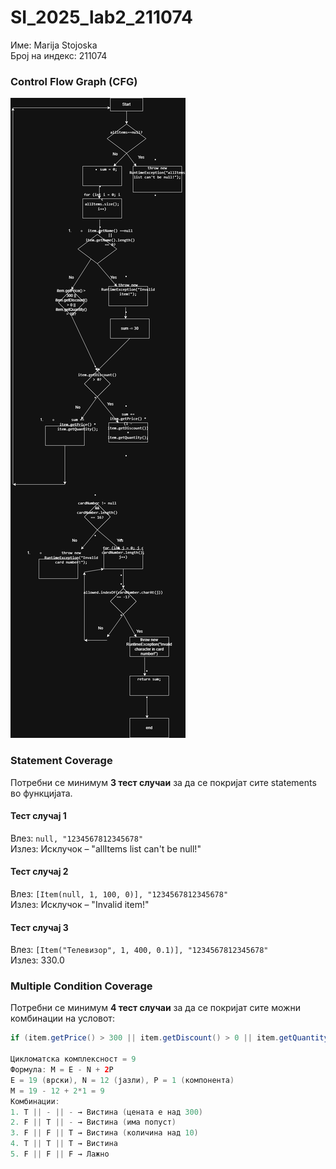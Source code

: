 # SI_2025_lab2_211074
Име: Marija Stojoska  
Број на индекс: 211074
### Control Flow Graph (CFG)
![CFG diagram](CFG_checkCart.drawio.png)
### Statement Coverage

Потребни се минимум **3 тест случаи** за да се покријат сите statements во функцијата.

#### Тест случај 1
Влез: `null, "1234567812345678"`  
Излез: Исклучок – "allItems list can't be null!"

#### Тест случај 2
Влез: `[Item(null, 1, 100, 0)], "1234567812345678"`  
Излез: Исклучок – "Invalid item!"

#### Тест случај 3
Влез: `[Item("Телевизор", 1, 400, 0.1)], "1234567812345678"`  
Излез: 330.0
### Multiple Condition Coverage

Потребни се минимум **4 тест случаи** за да се покријат сите можни комбинации на условот:

```java
if (item.getPrice() > 300 || item.getDiscount() > 0 || item.getQuantity() > 10)

Цикломатска комплексност = 9  
Формула: M = E - N + 2P  
E = 19 (врски), N = 12 (јазли), P = 1 (компонента)  
M = 19 - 12 + 2*1 = 9
Комбинации:
1. T || - || - → Вистина (цената е над 300)
2. F || T || - → Вистина (има попуст)
3. F || F || T → Вистина (количина над 10)
4. T || T || T → Вистина
5. F || F || F → Лажно
